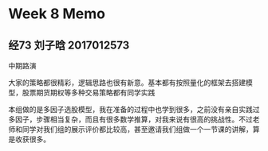 # Week 8 Memo

## 经73 刘子晗 2017012573

中期路演

大家的策略都很精彩，逻辑思路也很有新意。基本都有按照量化的框架去搭建模型，股票期货期权等多种交易策略都有同学实践



本组做的是多因子选股模型，我在准备的过程中也学到很多，之前没有亲自实践过多因子，步骤相当复杂，而且有很多数学推算，对我来说有很高的挑战性。不过老师和同学对我们组的展示评价都比较高，甚至邀请我们组做一个一节课的讲解，算是收获很多。